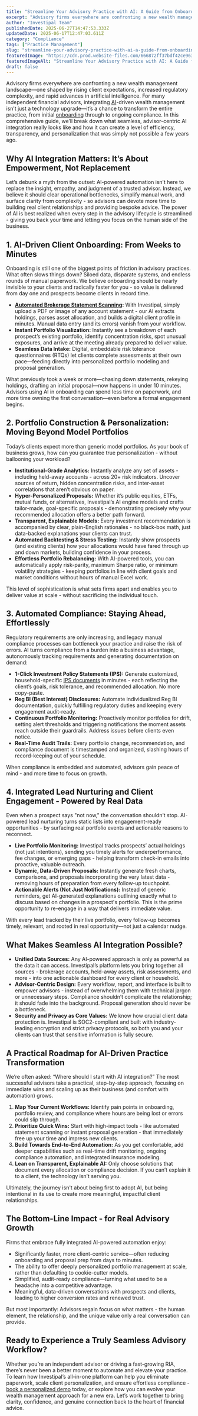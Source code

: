 ```yaml
---
title: "Streamline Your Advisory Practice with AI: A Guide from Onboarding to Compliance"
excerpt: "Advisory firms everywhere are confronting a new wealth management landscape-one shaped by rising client expectations, increased regulatory complexity, and rapid advances in artificial intelligence."
author: "Investipal Team"
publishedDate: 2025-06-27T14:47:53.333Z
updatedDate: 2025-06-17T12:47:03.611Z
category: "Compliance"
tags: ["Practice Management"]
slug: "streamline-your-advisory-practice-with-ai-a-guide-from-onboarding-to-compliance"
featuredImage: "https://cdn.prod.website-files.com/666872ff37bdf42ce9637d77/685163c12ec19b343da06727_Automating%20Financial%20Advisory%20Practices%20How%20to%20Build%20a%20Lean%20Advisory%20Team%20(6).png"
featuredImageAlt: "Streamline Your Advisory Practice with AI: A Guide from Onboarding to Compliance"
draft: false
---
```

<p id="">Advisory firms everywhere are confronting a new wealth management landscape—one shaped by rising client expectations, increased regulatory complexity, and rapid advances in artificial intelligence. For many independent financial advisors, integrating <a href="/blog/tag/ai">AI</a>-driven wealth management isn’t just a technology upgrade—it’s a chance to transform the entire practice, from initial <a href="/blog/category/onboarding">onboarding</a> through to ongoing compliance. In this comprehensive guide, we’ll break down what seamless, advisor-centric AI integration really looks like and how it can create a level of efficiency, transparency, and personalization that was simply not possible a few years ago.</p><h2 id="">Why AI Integration Matters: It’s About Empowerment, Not Replacement</h2><p id="">Let’s debunk a myth from the outset: AI-powered automation isn’t here to replace the insight, empathy, and judgment of a trusted advisor. Instead, we believe it should clear operational bottlenecks, simplify manual work, and surface clarity from complexity - so advisors can devote more time to building real client relationships and providing bespoke advice. The power of AI is best realized when every step in the advisory lifecycle is streamlined - giving you back your time and letting you focus on the human side of the business.</p><h2 id="">1. AI-Driven Client Onboarding: From Weeks to Minutes</h2><p id="">Onboarding is still one of the biggest points of friction in advisory practices. What often slows things down? Siloed data, disparate systems, and endless rounds of manual paperwork. We believe onboarding should be nearly invisible to your clients and radically faster for you - so value is delivered from day one and prospects become clients in record time.</p><ul id=""><li id=""><a href="/blog/how-to-analyze-client-brokerage-statements-faster-with-ai"><strong id="">Automated Brokerage Statement Scanning</strong></a><strong id="">:</strong> With Investipal, simply upload a PDF or image of any account statement - our AI extracts holdings, parses asset allocation, and builds a digital client profile in minutes. Manual data entry (and its errors) vanish from your workflow.</li><li id=""><strong id="">Instant Portfolio Visualization:</strong> Instantly see a breakdown of each prospect’s existing portfolio, identify concentration risks, spot unusual exposures, and arrive at the meeting already prepared to deliver value.</li><li id=""><strong id="">Seamless Data Intake:</strong> Digital, embeddable risk tolerance questionnaires (RTQs) let clients complete assessments at their own pace—feeding directly into personalized portfolio modeling and proposal generation.</li></ul><p id="">What previously took a week or more—chasing down statements, rekeying holdings, drafting an initial proposal—now happens in under 10 minutes. Advisors using AI in onboarding can spend less time on paperwork, and more time owning the first conversation—even before a formal engagement begins.</p><h2 id="">2. Portfolio Construction & Personalization: Moving Beyond Model Portfolios</h2><p id="">Today’s clients expect more than generic model portfolios. As your book of business grows, how can you guarantee true personalization - without ballooning your workload?</p><ul id=""><li id=""><strong id="">Institutional-Grade Analytics:</strong> Instantly analyze any set of assets - including held-away accounts - across 20+ risk indicators. Uncover sources of return, hidden concentration risks, and inter-asset correlations that aren’t obvious on paper.</li><li id=""><strong id="">Hyper-Personalized Proposals:</strong> Whether it’s public equities, ETFs, mutual funds, or alternatives, Investipal’s AI engine models and crafts tailor-made, goal-specific proposals - demonstrating precisely why your recommended allocation offers a better path forward.</li><li id=""><strong id="">Transparent, Explainable Models:</strong> Every investment recommendation is accompanied by clear, plain-English rationales - no black-box math, just data-backed explanations your clients can trust.</li><li id=""><strong id="">Automated Backtesting & Stress Testing:</strong> Instantly show prospects (and existing clients) how your allocations would have fared through up and down markets, building confidence in your process.</li><li id=""><strong id="">Effortless Portfolio Rebalancing:</strong> With AI-powered tools, you can automatically apply risk-parity, maximum Sharpe ratio, or minimum volatility strategies - keeping portfolios in line with client goals and market conditions without hours of manual Excel work.</li></ul><p id="">This level of sophistication is what sets firms apart and enables you to deliver value at scale - without sacrificing the individual touch.</p><h2 id="">3. Automated Compliance: Staying Ahead, Effortlessly</h2><p id="">Regulatory requirements are only increasing, and legacy manual compliance processes can bottleneck your practice and raise the risk of errors. AI turns compliance from a burden into a business advantage, autonomously tracking requirements and generating documentation on demand:</p><ul id=""><li id=""><strong id="">1-Click Investment Policy Statements (IPS):</strong> Generate customized, household-specific <a href="/features/investment-policy-statements">IPS documents</a> in minutes - each reflecting the client’s goals, risk tolerance, and recommended allocation. No more copy-paste.</li><li id=""><strong id="">Reg BI (Best Interest) Disclosures:</strong> Automate individualized Reg BI documentation, quickly fulfilling regulatory duties and keeping every engagement audit-ready.</li><li id=""><strong id="">Continuous Portfolio Monitoring:</strong> Proactively monitor portfolios for drift, setting alert thresholds and triggering notifications the moment assets reach outside their guardrails. Address issues before clients even notice.</li><li id=""><strong id="">Real-Time Audit Trails:</strong> Every portfolio change, recommendation, and compliance document is timestamped and organized, slashing hours of record-keeping out of your schedule.</li></ul><p id="">When compliance is embedded and automated, advisors gain peace of mind - and more time to focus on growth.</p><h2 id="">4. Integrated Lead Nurturing and Client Engagement - Powered by Real Data</h2><p id="">Even when a prospect says "not now," the conversation shouldn’t stop. AI-powered lead nurturing turns static lists into engagement-ready opportunities - by surfacing real portfolio events and actionable reasons to reconnect.</p><ul id=""><li id=""><strong id="">Live Portfolio Monitoring:</strong> Investipal tracks prospects’ actual holdings (not just intentions), sending you timely alerts for underperformance, fee changes, or emerging gaps - helping transform check-in emails into proactive, valuable outreach.</li><li id=""><strong id="">Dynamic, Data-Driven Proposals:</strong> Instantly generate fresh charts, comparisons, and proposals incorporating the very latest data - removing hours of preparation from every follow-up touchpoint.</li><li id=""><strong id="">Actionable Alerts (Not Just Notifications):</strong> Instead of generic reminders, get AI-generated explanations outlining exactly what to discuss based on changes in a prospect's portfolio. This is the prime opportunity to re-engage in a way that delivers immediate value.</li></ul><p id="">With every lead tracked by their live portfolio, every follow-up becomes timely, relevant, and rooted in real opportunity—not just a calendar nudge.</p><h2 id="">What Makes Seamless AI Integration Possible?</h2><ul id=""><li id=""><strong id="">Unified Data Sources:</strong> Any AI-powered approach is only as powerful as the data it can access. Investipal’s platform lets you bring together all sources - brokerage accounts, held-away assets, risk assessments, and more - into one actionable dashboard for every client or household.</li><li id=""><strong id="">Advisor-Centric Design:</strong> Every workflow, report, and interface is built to empower advisors - instead of overwhelming them with technical jargon or unnecessary steps. Compliance shouldn’t complicate the relationship; it should fade into the background. Proposal generation should never be a bottleneck.</li><li id=""><strong id="">Security and Privacy as Core Values:</strong> We know how crucial client data protection is. Investipal is SOC2-compliant and built with industry-leading encryption and strict privacy protocols, so both you and your clients can trust that sensitive information is fully secure.</li></ul><h2 id="">A Practical Roadmap for AI-Driven Practice Transformation</h2><p id="">We’re often asked: “Where should I start with AI integration?” The most successful advisors take a practical, step-by-step approach, focusing on immediate wins and scaling up as their business (and comfort with automation) grows.</p><ol id=""><li id=""><strong id="">Map Your Current Workflows:</strong> Identify pain points in onboarding, portfolio review, and compliance where hours are being lost or errors could slip through.</li><li id=""><strong id="">Prioritize Quick Wins:</strong> Start with high-impact tools - like automated statement scanning or instant proposal generation - that immediately free up your time and impress new clients.</li><li id=""><strong id="">Build Towards End-to-End Automation:</strong> As you get comfortable, add deeper capabilities such as real-time drift monitoring, ongoing compliance automation, and integrated insurance modeling.</li><li id=""><strong id="">Lean on Transparent, Explainable AI:</strong> Only choose solutions that document every allocation or compliance decision. If you can’t explain it to a client, the technology isn’t serving you.</li></ol><p id="">Ultimately, the journey isn't about being first to adopt AI, but being intentional in its use to create more meaningful, impactful client relationships.</p><h2 id="">The Bottom-Line Impact - for Real Advisory Growth</h2><p id="">Firms that embrace fully integrated AI-powered automation enjoy:</p><ul id=""><li id="">Significantly faster, more client-centric service—often reducing onboarding and proposal prep from days to minutes.</li><li id="">The ability to offer deeply personalized portfolio management at scale, rather than defaulting to cookie-cutter models.</li><li id="">Simplified, audit-ready compliance—turning what used to be a headache into a competitive advantage.</li><li id="">Meaningful, data-driven conversations with prospects and clients, leading to higher conversion rates and renewed trust.</li></ul><p id="">But most importantly: Advisors regain focus on what matters - the human element, the relationship, and the unique value only a real conversation can provide.</p><h2 id="">Ready to Experience a Truly Seamless Advisory Workflow?</h2><p id="">Whether you’re an independent advisor or driving a fast-growing RIA, there’s never been a better moment to automate and elevate your practice. To learn how Investipal’s all-in-one platform can help you eliminate paperwork, scale client personalization, and ensure effortless compliance - <a href="/book-a-demo" target="_blank">book a personalized demo</a> today, or explore how you can evolve your wealth management approach for a new era. Let’s work together to bring clarity, confidence, and genuine connection back to the heart of financial advice.</p>